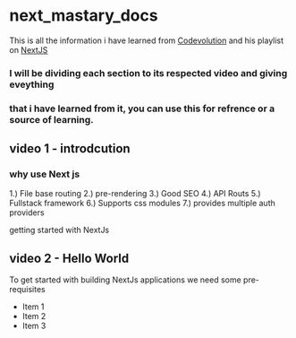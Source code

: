 # next_mastary_docs

This is all the information i have learned from [
Codevolution](https://www.youtube.com/watch?v=GOdu5C8JzL8&list=PLC3y8-rFHvwgC9mj0qv972IO5DmD-H0ZH&index=14)
and his playlist on [NextJS](https://www.youtube.com/watch?v=GOdu5C8JzL8&list=PLC3y8-rFHvwgC9mj0qv972IO5DmD-H0ZH&index=14)

### I will be dividing each section to its respected video and giving eveything 
### that i have learned from it, you can use this for refrence or a source of learning.



## video 1 - introdcution

### why use Next js

1.) File base routing
2.) pre-rendering
3.) Good SEO
4.) API Routs
5.) Fullstack framework
6.) Supports css modules
7.) provides multiple auth providers


getting started with NextJs

## video 2 - Hello World

To get started with building NextJs applications we need some pre-requisites

- Item 1
- Item 2
- Item 3
